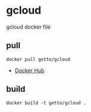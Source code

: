# gcloud

gcloud docker file

## pull

```
docker pull getto/gcloud
```

* [Docker Hub](https://hub.docker.com/r/getto/gcloud/)

## build

```
docker build -t getto/gcloud .
```
